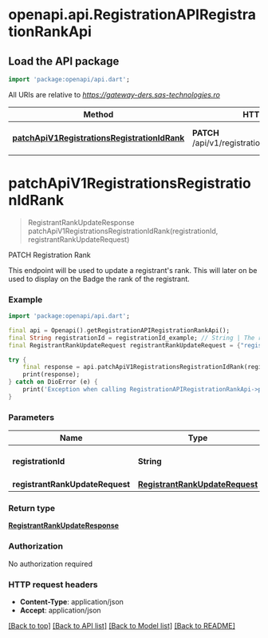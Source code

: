 # openapi.api.RegistrationAPIRegistrationRankApi

## Load the API package
```dart
import 'package:openapi/api.dart';
```

All URIs are relative to *https://gateway-ders.sas-technologies.ro*

Method | HTTP request | Description
------------- | ------------- | -------------
[**patchApiV1RegistrationsRegistrationIdRank**](RegistrationAPIRegistrationRankApi.md#patchapiv1registrationsregistrationidrank) | **PATCH** /api/v1/registrations/{registrationId}/rank | PATCH Registration Rank


# **patchApiV1RegistrationsRegistrationIdRank**
> RegistrantRankUpdateResponse patchApiV1RegistrationsRegistrationIdRank(registrationId, registrantRankUpdateRequest)

PATCH Registration Rank

This endpoint will be used to update a registrant's rank. This will later on be used to display on the Badge the rank of the registrant.

### Example
```dart
import 'package:openapi/api.dart';

final api = Openapi().getRegistrationAPIRegistrationRankApi();
final String registrationId = registrationId_example; // String | The registration ID
final RegistrantRankUpdateRequest registrantRankUpdateRequest = {"registrantRank":"attendee"}; // RegistrantRankUpdateRequest | 

try {
    final response = api.patchApiV1RegistrationsRegistrationIdRank(registrationId, registrantRankUpdateRequest);
    print(response);
} catch on DioError (e) {
    print('Exception when calling RegistrationAPIRegistrationRankApi->patchApiV1RegistrationsRegistrationIdRank: $e\n');
}
```

### Parameters

Name | Type | Description  | Notes
------------- | ------------- | ------------- | -------------
 **registrationId** | **String**| The registration ID | 
 **registrantRankUpdateRequest** | [**RegistrantRankUpdateRequest**](RegistrantRankUpdateRequest.md)|  | [optional] 

### Return type

[**RegistrantRankUpdateResponse**](RegistrantRankUpdateResponse.md)

### Authorization

No authorization required

### HTTP request headers

 - **Content-Type**: application/json
 - **Accept**: application/json

[[Back to top]](#) [[Back to API list]](../README.md#documentation-for-api-endpoints) [[Back to Model list]](../README.md#documentation-for-models) [[Back to README]](../README.md)

